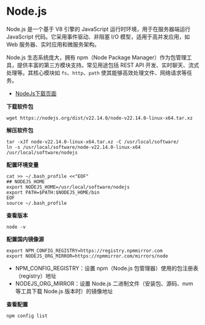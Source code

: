 # Node.js

Node.js 是一个基于 V8 引擎的 JavaScript 运行时环境，用于在服务器端运行 JavaScript 代码。它采用事件驱动、非阻塞 I/O 模型，适用于高并发应用，如 Web 服务器、实时应用和微服务架构。

Node.js 生态系统庞大，拥有 npm（Node Package Manager）作为包管理工具，提供丰富的第三方模块支持。常见用途包括 REST API 开发、实时聊天、流式处理等。其核心模块如 `fs`、`http`、`path` 使其能够高效处理文件、网络请求等任务。

- [NodeJs下载页面](https://nodejs.org/zh-cn/download)



**下载软件包**

```
wget https://nodejs.org/dist/v22.14.0/node-v22.14.0-linux-x64.tar.xz
```

**解压软件包**

```
tar -xJf node-v22.14.0-linux-x64.tar.xz -C /usr/local/software/
ln -s /usr/local/software/node-v22.14.0-linux-x64 /usr/local/software/nodejs
```

**配置环境变量**

```
cat >> ~/.bash_profile <<"EOF"
## NODEJS_HOME
export NODEJS_HOME=/usr/local/software/nodejs
export PATH=$PATH:$NODEJS_HOME/bin
EOF
source ~/.bash_profile
```

**查看版本**

```
node -v
```

**配置国内镜像源**

```
export NPM_CONFIG_REGISTRY=https://registry.npmmirror.com
export NODEJS_ORG_MIRROR=https://npmmirror.com/mirrors/node
```

- NPM_CONFIG_REGISTRY：设置 npm（Node.js 包管理器）使用的包注册表（registry）地址
- NODEJS_ORG_MIRROR：设置 Node.js 二进制文件（安装包、源码、nvm 等工具下载 Node.js 版本时）的镜像地址

**查看配置**

```
npm config list
```

